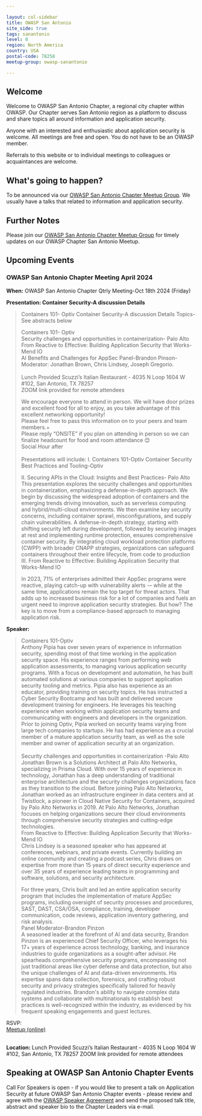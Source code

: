 ```yaml
---

layout: col-sidebar
title: OWASP San Antonio
site_side: true
tags: sanantonio
level: 0
region: North America
country: USA
postal-code: 78258
meetup-group: owasp-sanantonio

---
```


## Welcome
Welcome to OWASP San Antonio Chapter, a regional city chapter within OWASP. Our Chapter serves San Antonio region as a platform to discuss and share topics all around information and application security.

Anyone with an interested and enthusiastic about application security is welcome. All meetings are free and open. You do not have to be an OWASP member.

Referrals to this website or to individual meetings to colleagues or acquaintances are welcome.

## What's going to happen?
To be announced via our [OWASP San Antonio Chapter Meetup Group](https://www.meetup.com/owasp-sanantonio/).
We usually have a talks that related to information and application security.

## Further Notes
Please join our [OWASP San Antonio Chapter Meetup Group](https://www.meetup.com/owasp-sanantonio/) for timely updates on our OWASP Chapter San Antonio Meetup.

## Upcoming Events ##
### OWASP San Antonio Chapter Meeting April 2024 ###

**When:** OWASP San Antonio Chapter Qtrly Meeting-Oct 18th 2024 (Friday)

**Presentation: Container Security-A discussion Details** 
<blockquote> 
Containers 101- Optiv
Container Security-A discussion
Details
Topics- See abstracts below

Containers 101- Optiv
<Br>
Security challenges and opportunities in containerization- Palo Alto
<Br>
From Reactive to Effective: Building Application Security that Works-Mend IO
<Br>
AI Benefits and Challenges for AppSec Panel-Brandon Pinson-Moderator: Jonathan Brown, Chris Lindsey, Joseph Gregorio.
<br><br>
Lunch Provided
Scuzzi’s Italian Restaurant - 4035 N Loop 1604 W #102, San Antonio, TX 78257
<br>
ZOOM link provided for remote attendees
<Br>

We encourage everyone to attend in person. We will have door prizes and excellent food for all to enjoy, as you take advantage of this excellent networking opportunity!
<br>
Please feel free to pass this information on to your peers and team members.+
<Br>
Please reply “ONSITE” if you plan on attending in person so we can finalize headcount for food and room attendance 😊
<br>
Social Hour after
<br> <br>
Presentations will include:
I. Containers 101-Optiv
Container Security Best Practices and Tooling-Optiv
<br>

II. Securing APIs in the Cloud: Insights and Best Practices- Palo Alto
This presentation explores the security challenges and opportunities in containerization, emphasizing a defense-in-depth approach. We begin by discussing the widespread adoption of containers and the emerging trends driving innovation, such as serverless computing and hybrid/multi-cloud environments. We then examine key security concerns, including container sprawl, misconfigurations, and supply chain vulnerabilities. A defense-in-depth strategy, starting with shifting security left during development, followed by securing images at rest and implementing runtime protection, ensures comprehensive container security. By integrating cloud workload protection platforms (CWPP) with broader CNAPP strategies, organizations can safeguard containers throughout their entire lifecycle, from code to production
<br>
III. From Reactive to Effective: Building Application Security that Works-Mend IO

In 2023, 71% of enterprises admitted their AppSec programs were reactive, playing catch-up with vulnerability alerts -– while at the same time, applications remain the top target for threat actors. That adds up to increased business risk for a lot of companies and fuels an urgent need to improve application security strategies. But how?
The key is to move from a compliance-based approach to managing application risk.
</blockquote>

**Speaker:** 
<blockquote>
Containers 101-Optiv
  <br>
Anthony Pipia has over seven years of experience in information security, spending most of that time working in the application security space. His experience ranges from performing web application assessments, to managing various application security programs. With a focus on development and automation, he has built automated solutions at various companies to support application security tooling and metrics.
Pipia also has experience as an educator, providing training on security topics. He has instructed a Cyber Security Bootcamp and has built and delivered secure development training for engineers. He leverages his teaching experience when working within application security teams and communicating with engineers and developers in the organization.
Prior to joining Optiv, Pipia worked on security teams varying from large tech companies to startups. He has had experience as a crucial member of a mature application security team, as well as the sole member and owner of application security at an organization.
<br> <br>
Security challenges and opportunities in containerization -Palo Alto
<br>
Jonathan Brown is a Solutions Architect at Palo Alto Networks, specializing in Prisma Cloud. With over 15 years of experience in technology, Jonathan has a deep understanding of traditional enterprise architecture and the security challenges organizations face as they transition to the cloud. Before joining Palo Alto Networks, Jonathan worked as an infrastructure engineer in data centers and at Twistlock, a pioneer in Cloud Native Security for Containers, acquired by Palo Alto Networks in 2019. At Palo Alto Networks, Jonathan focuses on helping organizations secure their cloud environments through comprehensive security strategies and cutting-edge technologies.
<br>
From Reactive to Effective: Building Application Security that Works-Mend IO
  <br>
Chris Lindsey is a seasoned speaker who has appeared at conferences, webinars, and private events. Currently building an online community and creating a podcast series, Chris draws on expertise from more than 15 years of direct security experience and over 35 years of experience leading teams in programming and software, solutions, and security architecture.

For three years, Chris built and led an entire application security program that includes the implementation of mature AppSec programs, including oversight of security processes and procedures, SAST, DAST, CSA/OSA, compliance, training, developer communication, code reviews, application inventory gathering, and risk analysis.
<br>
Panel Moderator-Brandon Pinzon
<br>
A seasoned leader at the forefront of AI and data security, Brandon Pinzon is an experienced Chief Security Officer, who leverages his 17+ years of experience across technology, banking, and insurance industries to guide organizations as a sought-after advisor.
He spearheads comprehensive security programs, encompassing not just traditional areas like cyber defense and data protection, but also the unique challenges of AI and data-driven environments. His expertise spans data collection, forensics, and crafting robust security and privacy strategies specifically tailored for heavily regulated industries. Brandon's ability to navigate complex data systems and collaborate with
multinationals to establish best practices is well-recognized within the industry, as evidenced by his frequent speaking engagements and guest lectures.
</blockquote>
RSVP:<br>
<a href="https://www.meetup.com/owasp-sanantonio/events/299305618/" target="_blank">Meetup (online)</a>
<br><br>

**Location:** Lunch Provided
Scuzzi’s Italian Restaurant - 4035 N Loop 1604 W #102, San Antonio, TX 78257
ZOOM link provided for remote attendees

Speaking at OWASP San Antonio Chapter Events
--------------------------------------------
Call For Speakers is open - if you would like to present a talk on Application Security at future OWASP San Antonio Chapter events - please review and agree with the [OWASP Speaker Agreement](Speaker_Agreement "wikilink") and send the proposed talk title, abstract and speaker bio to the Chapter Leaders via e-mail.


